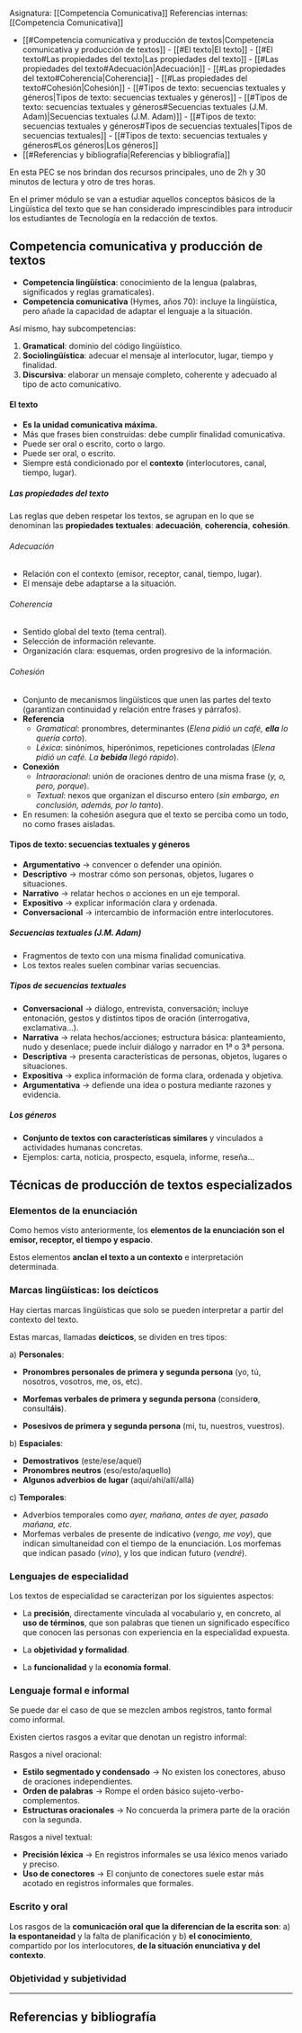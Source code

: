 Asignatura: [[Competencia Comunicativa]]
Referencias internas: [[Competencia Comunicativa]]

- [[#Competencia comunicativa y producción de textos|Competencia comunicativa y producción de textos]]
		- [[#El texto|El texto]]
			- [[#El texto#Las propiedades del texto|Las propiedades del texto]]
				- [[#Las propiedades del texto#Adecuación|Adecuación]]
				- [[#Las propiedades del texto#Coherencia|Coherencia]]
				- [[#Las propiedades del texto#Cohesión|Cohesión]]
		- [[#Tipos de texto: secuencias textuales y géneros|Tipos de texto: secuencias textuales y géneros]]
			- [[#Tipos de texto: secuencias textuales y géneros#Secuencias textuales (J.M. Adam)|Secuencias textuales (J.M. Adam)]]
			- [[#Tipos de texto: secuencias textuales y géneros#Tipos de secuencias textuales|Tipos de secuencias textuales]]
			- [[#Tipos de texto: secuencias textuales y géneros#Los géneros|Los géneros]]
- [[#Referencias y bibliografía|Referencias y bibliografía]]


En esta PEC se nos brindan dos recursos principales, uno de 2h y 30 minutos de lectura y otro de tres horas.

En el primer módulo se van a estudiar aquellos conceptos básicos de la Lingüística del texto que se han considerado imprescindibles para introducir los estudiantes de Tecnología en la redacción de textos.

## Competencia comunicativa y producción de textos

- **Competencia lingüística**: conocimiento de la lengua (palabras, significados y reglas gramaticales).
- **Competencia comunicativa** (Hymes, años 70): incluye la lingüística, pero añade la capacidad de adaptar el lenguaje a la situación.

Así mismo, hay subcompetencias:
1) **Gramatical**: dominio del código lingüístico.
2) **Sociolingüística**: adecuar el mensaje al interlocutor, lugar, tiempo y finalidad.
3) **Discursiva**: elaborar un mensaje completo, coherente y adecuado al tipo de acto comunicativo.

#### El texto

- **Es la unidad comunicativa máxima.**
- Más que frases bien construidas: debe cumplir finalidad comunicativa.
- Puede ser oral o escrito, corto o largo.
- Puede ser oral, o escrito.
- Siempre está condicionado por el **contexto** (interlocutores, canal, tiempo, lugar).

##### Las propiedades del texto

Las reglas que deben respetar los textos, se agrupan en lo que se denominan las **propiedades textuales**: **adecuación**, **coherencia**, **cohesión**.

###### Adecuación

- Relación con el contexto (emisor, receptor, canal, tiempo, lugar).
- El mensaje debe adaptarse a la situación.

###### Coherencia

- Sentido global del texto (tema central).
- Selección de información relevante.
- Organización clara: esquemas, orden progresivo de la información.

###### Cohesión

- Conjunto de mecanismos lingüísticos que unen las partes del texto (garantizan continuidad y relación entre frases y párrafos).
- **Referencia**
    - _Gramatical_: pronombres, determinantes (_Elena pidió un café, **ella** lo quería corto_).
    - _Léxica_: sinónimos, hiperónimos, repeticiones controladas (_Elena pidió un café. La **bebida** llegó rápido_).
- **Conexión**
    - _Intraoracional_: unión de oraciones dentro de una misma frase (_y, o, pero, porque_).
    - _Textual_: nexos que organizan el discurso entero (_sin embargo, en conclusión, además, por lo tanto_).
- En resumen: la cohesión asegura que el texto se perciba como un todo, no como frases aisladas.

#### Tipos de texto: secuencias textuales y géneros

- **Argumentativo** → convencer o defender una opinión.
- **Descriptivo** → mostrar cómo son personas, objetos, lugares o situaciones.
- **Narrativo** → relatar hechos o acciones en un eje temporal.
- **Expositivo** → explicar información clara y ordenada.
- **Conversacional** → intercambio de información entre interlocutores.

##### Secuencias textuales (J.M. Adam)

- Fragmentos de texto con una misma finalidad comunicativa.
- Los textos reales suelen combinar varias secuencias.

##### Tipos de secuencias textuales

- **Conversacional** → diálogo, entrevista, conversación; incluye entonación, gestos y distintos tipos de oración (interrogativa, exclamativa…).
- **Narrativa** → relata hechos/acciones; estructura básica: planteamiento, nudo y desenlace; puede incluir diálogo y narrador en 1ª o 3ª persona.
- **Descriptiva** → presenta características de personas, objetos, lugares o situaciones.
- **Expositiva** → explica información de forma clara, ordenada y objetiva.
- **Argumentativa** → defiende una idea o postura mediante razones y evidencia.

##### Los géneros

- **Conjunto de textos con características similares** y vinculados a actividades humanas concretas.
- Ejemplos: carta, noticia, prospecto, esquela, informe, reseña…

## Técnicas de producción de textos especializados

### Elementos de la enunciación

Como hemos visto anteriormente, los **elementos de la enunciación son el emisor, receptor, el tiempo y espacio**.

Estos elementos **anclan el texto a un contexto** e interpretación determinada.

### Marcas lingüísticas: los deícticos

Hay ciertas marcas lingüísticas que solo se pueden interpretar a partir del contexto del texto.

Estas marcas, llamadas **deícticos**, se dividen en tres tipos:

a) **Personales**: 

- **Pronombres personales de primera y segunda persona** (yo, tú, nosotros, vosotros, me, os, etc).

- **Morfemas verbales de primera y segunda persona** (consider**o**, consult**áis**).

- **Posesivos de primera y segunda persona** (mi, tu, nuestros, vuestros).

b) **Espaciales**:

- **Demostrativos** (este/ese/aquel)
- **Pronombres neutros** (eso/esto/aquello)
- **Algunos adverbios de lugar** (aquí/ahí/allí/allá)

c) **Temporales**:

- Adverbios temporales como *ayer, mañana, antes de ayer, pasado mañana, etc*.
- Morfemas verbales de presente de indicativo (*vengo, me voy*), que indican simultaneidad con el tiempo de la enunciación. Los morfemas que indican pasado (*vino*), y los que indican futuro (*vendré*).


### Lenguajes de especialidad

Los textos de especialidad se caracterizan por los siguientes aspectos:

- La **precisión**, directamente vinculada al vocabulario y, en concreto, al **uso de términos**, que son palabras que tienen un significado específico que conocen las personas con experiencia en la especialidad expuesta.

- La **objetividad y formalidad**.

- La **funcionalidad** y la **economía formal**.


### Lenguaje formal e informal

Se puede dar el caso de que se mezclen ambos registros, tanto formal como informal.

Existen ciertos rasgos a evitar que denotan un registro informal:

Rasgos a nivel oracional:

- **Estilo segmentado y condensado** -> No existen los conectores, abuso de oraciones independientes.
- **Orden de palabras** -> Rompe el orden básico sujeto-verbo-complementos.
- **Estructuras oracionales** -> No concuerda la primera parte de la oración con la segunda.

Rasgos a nivel textual:

- **Precisión léxica** -> En registros informales se usa léxico menos variado y preciso.
- **Uso de conectores** -> El conjunto de conectores suele estar más acotado en registros informales que formales.

### Escrito y oral

Los rasgos de la **comunicación oral** **que la diferencian de la escrita son**: a) **la espontaneidad** y la falta de planificación y b) **el conocimiento**, compartido por los interlocutores, **de la situación enunciativa y del contexto**.

### Objetividad y subjetividad





----
## Referencias y bibliografía

